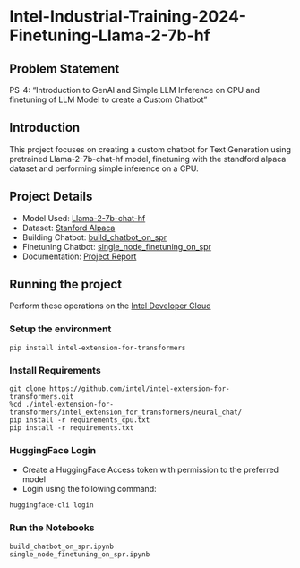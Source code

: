 # Intel-Industrial-Training-2024-Finetuning-Llama-2-7b-hf

## Problem Statement
PS-4: “Introduction to GenAI and Simple LLM Inference on CPU and finetuning of 
LLM Model to create a Custom Chatbot” 

## Introduction
This project focuses on creating a custom chatbot for Text Generation using pretrained Llama-2-7b-chat-hf model, finetuning with the standford alpaca dataset and performing simple inference on a CPU. 

## Project Details
- Model Used: [Llama-2-7b-chat-hf](https://huggingface.co/meta-llama/Llama-2-7b-chat-hf)
- Dataset: [Stanford Alpaca](https://huggingface.co/datasets/tatsu-lab/alpaca)
- Building Chatbot: [build_chatbot_on_spr](Notebooks/build_chatbot_on_spr.ipynb)
- Finetuning Chatbot: [single_node_finetuning_on_spr](Notebooks/single_node_finetuning_on_spr.ipynb) 
- Documentation: [Project Report](Intel_Report_2024.pdf)

## Running the project
Perform these operations on the [Intel Developer Cloud](https://www.intel.com/content/www/us/en/developer/tools/devcloud/services.html)
### Setup the environment
```
pip install intel-extension-for-transformers
```

### Install Requirements
```
git clone https://github.com/intel/intel-extension-for-transformers.git
%cd ./intel-extension-for-transformers/intel_extension_for_transformers/neural_chat/
pip install -r requirements_cpu.txt
pip install -r requirements.txt
```

### HuggingFace Login
- Create a HuggingFace Access token with permission to the preferred model
- Login using the following command:
```
huggingface-cli login
```

### Run the Notebooks
```
build_chatbot_on_spr.ipynb
single_node_finetuning_on_spr.ipynb
```
